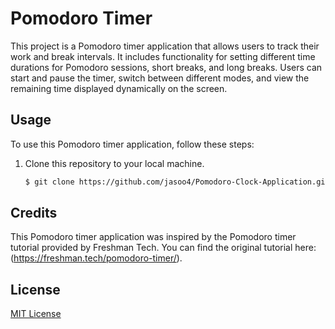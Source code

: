# Pomodoro Timer

This project is a Pomodoro timer application that allows users to track their work and break intervals. It includes functionality for setting different time durations for Pomodoro sessions, short breaks, and long breaks. Users can start and pause the timer, switch between different modes, and view the remaining time displayed dynamically on the screen.

## Usage

To use this Pomodoro timer application, follow these steps:

1. Clone this repository to your local machine.
   ```bash
   $ git clone https://github.com/jasoo4/Pomodoro-Clock-Application.git


## Credits

This Pomodoro timer application was inspired by the Pomodoro timer tutorial provided by Freshman Tech. You can find the original tutorial here: (https://freshman.tech/pomodoro-timer/).

## License

[MIT License](LICENSE)
